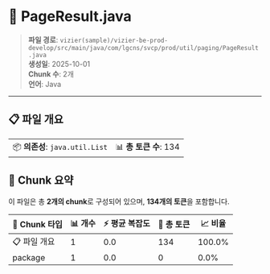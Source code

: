 # 📄 PageResult.java

> **파일 경로**: `vizier(sample)/vizier-be-prod-develop/src/main/java/com/lgcns/svcp/prod/util/paging/PageResult.java`  
> **생성일**: 2025-10-01  
> **Chunk 수**: 2개  
> **언어**: Java
---


## 📋 파일 개요

| | |
|--|--|
| 📦 **의존성**: `java.util.List` | 📊 **총 토큰 수**: 134 |







## 🧩 Chunk 요약

이 파일은 총 **2개의 chunk**로 구성되어 있으며, **134개의 토큰**을 포함합니다.

| 🧩 Chunk 타입 | 📊 개수 | ⚡ 평균 복잡도 | 📝 총 토큰 | 📈 비율 |
|---------------|--------|-------------|----------|--------|
| 📋 파일 개요 | 1 | 0.0 | 134 | 100.0% |
| package | 1 | 0.0 | 0 | 0.0% |

